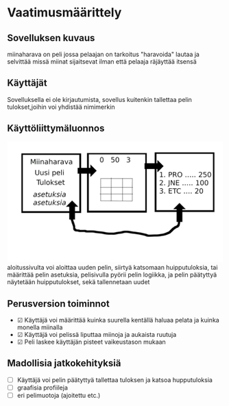 # Vaatimusmäärittely  
## Sovelluksen kuvaus
miinaharava on peli jossa pelaajan on tarkoitus "haravoida" lautaa ja selvittää missä miinat sijaitsevat ilman että pelaaja räjäyttää itsensä  

## Käyttäjät  
Sovelluksella ei ole kirjautumista, sovellus kuitenkin tallettaa pelin tulokset,joihin voi yhdistää nimimerkin  

## Käyttöliittymäluonnos  
![Luonnos](/Projekti_miinaharava/Dokumentaatio/Kuvaus.png)   
aloitussivulta voi aloittaa uuden pelin, siirtyä katsomaan huipputuloksia, tai määrittää pelin asetuksia, pelisivulla pyörii pelin logiikka, ja pelin päätyttyä näytetään huipputulokset, sekä tallennetaan uudet  

## Perusversion toiminnot

- &#9745; Käyttäjä voi määrittää kuinka suurella kentällä haluaa pelata ja kuinka monella miinalla 
- &#9745; Käyttäjä voi pelissä liputtaa miinoja ja aukaista ruutuja
- &#9745; Peli laskee käyttäjän pisteet vaikeustason mukaan


## Madollisia jatkokehityksiä
- &#9744; Käyttäjä voi pelin päätyttyä tallettaa tuloksen ja katsoa hupputuloksia
- &#9744; graafisia profiileja 
- &#9744; eri pelimuotoja (ajoitettu etc.)

